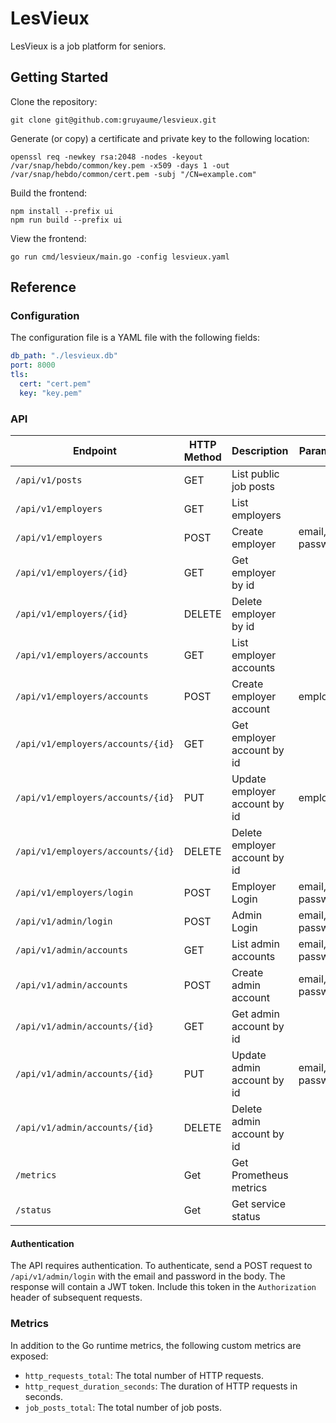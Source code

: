 # LesVieux

LesVieux is a job platform for seniors.

## Getting Started

Clone the repository:

```shell
git clone git@github.com:gruyaume/lesvieux.git
```

Generate (or copy) a certificate and private key to the following location:

```shell
openssl req -newkey rsa:2048 -nodes -keyout /var/snap/hebdo/common/key.pem -x509 -days 1 -out /var/snap/hebdo/common/cert.pem -subj "/CN=example.com"
```

Build the frontend:

```shell
npm install --prefix ui
npm run build --prefix ui
```

View the frontend:

```shell
go run cmd/lesvieux/main.go -config lesvieux.yaml
```

## Reference

### Configuration

The configuration file is a YAML file with the following fields:

```yaml
db_path: "./lesvieux.db"
port: 8000
tls:
  cert: "cert.pem"
  key: "key.pem"
```

### API

| Endpoint                          | HTTP Method | Description                   | Parameters      |
| --------------------------------- | ----------- | ----------------------------- | --------------- |
| `/api/v1/posts`                   | GET         | List public job posts         |                 |
| `/api/v1/employers`               | GET         | List employers                |                 |
| `/api/v1/employers`               | POST        | Create employer               | email, password |
| `/api/v1/employers/{id}`          | GET         | Get employer by id            |                 |
| `/api/v1/employers/{id}`          | DELETE      | Delete employer by id         |                 |
| `/api/v1/employers/accounts`      | GET         | List employer accounts        |                 |
| `/api/v1/employers/accounts`      | POST        | Create employer account       | employer_id     |
| `/api/v1/employers/accounts/{id}` | GET         | Get employer account by id    |                 |
| `/api/v1/employers/accounts/{id}` | PUT         | Update employer account by id | employer_id     |
| `/api/v1/employers/accounts/{id}` | DELETE      | Delete employer account by id |                 |
| `/api/v1/employers/login`         | POST        | Employer Login                | email, password |
| `/api/v1/admin/login`             | POST        | Admin Login                   | email, password |
| `/api/v1/admin/accounts`          | GET         | List admin accounts           | email, password |
| `/api/v1/admin/accounts`          | POST        | Create admin account          | email, password |
| `/api/v1/admin/accounts/{id}`     | GET         | Get admin account by id       |                 |
| `/api/v1/admin/accounts/{id}`     | PUT         | Update admin account by id    | email, password |
| `/api/v1/admin/accounts/{id}`     | DELETE      | Delete admin account by id    |                 |
| `/metrics`                        | Get         | Get Prometheus metrics        |                 |
| `/status`                         | Get         | Get service status            |                 |

#### Authentication

The API requires authentication. To authenticate, send a POST request to `/api/v1/admin/login` with the email and password in the body. The response will contain a JWT token. Include this token in the `Authorization` header of subsequent requests.

### Metrics

In addition to the Go runtime metrics, the following custom metrics are exposed:
* `http_requests_total`: The total number of HTTP requests.
* `http_request_duration_seconds`: The duration of HTTP requests in seconds.
* `job_posts_total`: The total number of job posts.
